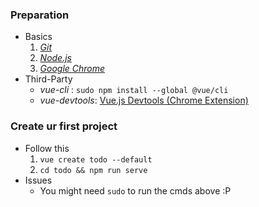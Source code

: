 
### Preparation
- Basics
    1. [*Git*](https://git-scm.com/downloads)
    2. [*Node.js*](https://nodejs.org/en/download/)
    3. [*Google Chrome*](https://www.google.com/chrome/)
- Third-Party
    - *vue-cli* : ```sudo npm install --global @vue/cli```
    - *vue-devtools*: [Vue.js Devtools (Chrome Extension)](https://chrome.google.com/webstore/detail/vuejs-devtools/nhdogjmejiglipccpnnnanhbledajbpd?hl=en)

### Create ur first project
- Follow this 
    1. ```vue create todo --default``` 
    2. ```cd todo && npm run serve```
- Issues
    - You might need ```sudo``` to run the cmds above :P